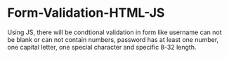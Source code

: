 # Form-Validation-HTML-JS
Using JS, there will be condtional validation in form like username can not be blank or can not contain numbers, password has at least one number, one capital letter, one special character and specific 8-32 length.
